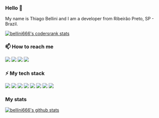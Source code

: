 ### Hello 👋

My name is Thiago Bellini and I am a developer from Ribeirão Preto, SP - Brazil.

[![bellini666's codersrank stats](https://cr-ss-service.azurewebsites.net/api/ScreenShot?widget=summary&username=bellini666)](https://profile.codersrank.io/user/bellini666)

### 📫 How to reach me

[![](https://img.shields.io/badge/-bellini.dev-444?style=for-the-badge)](https://bellini.dev)
[![](https://img.shields.io/badge/-bellini666-444?style=for-the-badge&logo=codersrank)](https://profile.codersrank.io/user/bellini666)
[![](https://img.shields.io/badge/-bellini666-444?style=for-the-badge&logo=telegram)](https://t.me/bellini666)
[![](https://img.shields.io/badge/-thiagobellini-444?style=for-the-badge&logo=linkedin)](https://www.linkedin.com/in/thiagobellini)

### ⚡ My tech stack

![](https://img.shields.io/badge/-python-444?style=for-the-badge&logo=python)
![](https://img.shields.io/badge/-django-444?style=for-the-badge&logo=django)
![](https://img.shields.io/badge/-graphql-444?style=for-the-badge&logo=graphql)
![](https://img.shields.io/badge/-postgresql-444?style=for-the-badge&logo=postgresql)
![](https://img.shields.io/badge/-redis-444?style=for-the-badge&logo=redis)
![](https://img.shields.io/badge/-docker-444?style=for-the-badge&logo=docker)
![](https://img.shields.io/badge/-debian-444?style=for-the-badge&logo=debian)
![](https://img.shields.io/badge/-vim-444?style=for-the-badge&logo=vim)

### My stats

[![bellini666's github stats](https://github-readme-stats.vercel.app/api?username=bellini666&count_private=true&show_icons=true&theme=dracula)](https://github.com/anuraghazra/github-readme-stats)
